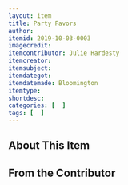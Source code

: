 ```yaml
---
layout: item
title: Party Favors
author: 
itemid: 2019-10-03-0003
imagecredit: 
itemcontributor: Julie Hardesty
itemcreator: 
itemsubject: 
itemdategot: 
itemdatemade: Bloomington
itemtype: 
shortdesc: 
categories: [  ]
tags: [  ]
---
```

## About This Item


## From the Contributor
